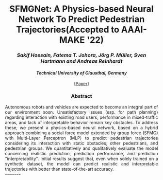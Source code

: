 <div align="center">
<h1>SFMGNet: A Physics-based Neural Network To Predict Pedestrian Trajectories(<b>Accepted to AAAI-MAKE '22</b>)</h1>
<h3> <i>Sakif Hossain, Fatema T. Johora, Jörg P. Müller, Sven Hartmann and Andreas Reinhardt</i></h3>
 <h4> <i>Technical University of Clausthal, Germany</i></h4>
  
 [[Paper](https://proceedings.aaai-make.info/AAAI-MAKE-PROCEEDINGS-2022/paper14.pdf)]
 
</div>

<div align="center"> <h3> Abstract </h3>  </div>
<div align="justify">
Autonomous robots and vehicles are expected to become an integral part of our environment soon. Unsatisfactory issues (esp. for path planning) regarding interaction
with existing road users, performance in mixed-traffic areas, and lack of interpretable behavior remain key obstacles. To address these, we present a physics-based 
neural network, based on a hybrid approach combining a social force model extended by group force (SFMG) with Multi-Layer Perceptron (MLP) to predict pedestrian 
trajectories considering its interaction with static obstacles, other pedestrians, and pedestrian groups. We quantitatively and qualitatively evaluate the model 
concerning realistic prediction, prediction performance, and prediction "interpretability". Initial results suggest that, even when solely trained on a synthetic 
dataset, the model can predict realistic and interpretable trajectories with better than state-of-the-art accuracy.
</div>
--------
